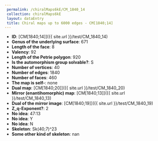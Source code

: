 ```yaml
--- 
 permalink: /chiralMaps6kE/CM_1840_14 
 collection: chiralMaps6kE
 layout: dataEntry
 title: Chiral maps up to 6000 edges - CM[1840;14]
---
```


- **ID**: [CM[1840;14]]({{ site.url }}/test/CM_1840_14)
- **Genus of the underlying surface**: 671
- **Length of the face**: 8
- **Valency**: 92
- **Length of the Petrie polygon**: 920
- **Is the automorphism group solvable?**: S
- **Number of vertices**: 40
- **Number of edges**: 1840
- **Number of faces**: 460
- **The map is self-**: none
- **Dual map**: [CM[1840;20]]({{ site.url }}/test/CM_1840_20)
- **Mirror (enantihomorphic) map**: [CM[1840;13]]({{ site.url }}/test/CM_1840_13)
- **Dual of the mirror image**: [CM[1840;19]]({{ site.url }}/test/CM_1840_19)
- **Z_q-Exponent?**: 2
- **No idea**:  47:13
- **No idea**: Y
- **No idea**: N
- **Skeleton**: Sk(40;7)^23
- **Some other kind of skeleton**: nan
